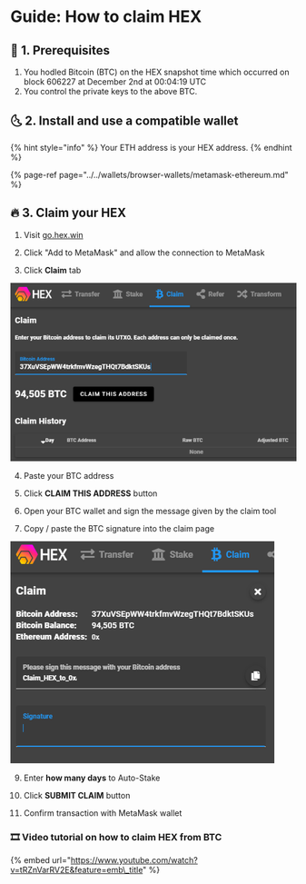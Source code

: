 # Guide: How to claim HEX

## 🏁 1. Prerequisites

1. You hodled Bitcoin \(BTC\) on the HEX snapshot time which occurred on block 606227 at December 2nd at 00:04:19 UTC
2. You control the private keys to the above BTC.

## 🌜 2. Install and use a compatible wallet

{% hint style="info" %}
Your ETH address is your HEX address.
{% endhint %}

{% page-ref page="../../wallets/browser-wallets/metamask-ethereum.md" %}

## 🔥 3. Claim your HEX

1. Visit [go.hex.win](https://go.hex.win/?r=0xFa802BB14AE13810381e8cb09755b39249cE5Ac7)

2. Click "Add to MetaMask" and allow the connection to MetaMask

3. Click **Claim** tab

![Claim tab](../../.gitbook/assets/hexc1.PNG)

4. Paste your BTC address

5. Click **CLAIM THIS ADDRESS** button

7. Open your BTC wallet and sign the message given by the claim tool

8. Copy / paste the BTC signature into the claim page

![Sign message with Bitcoin address, then paste signature](../../.gitbook/assets/hexc2.PNG)

9. Enter **how many days** to Auto-Stake

10. Click **SUBMIT CLAIM** button

11. Confirm transaction with MetaMask wallet

### 🎞 Video tutorial on how to claim HEX from BTC

{% embed url="https://www.youtube.com/watch?v=tRZnVarRV2E&feature=emb\_title" %}


